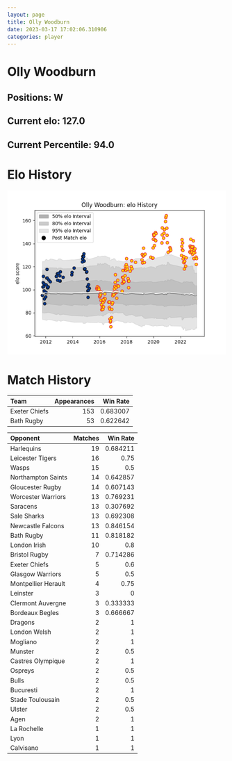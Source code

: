 ```yaml
---  
layout: page  
title: Olly Woodburn  
date: 2023-03-17 17:02:06.310906  
categories: player  
---
```

# Olly Woodburn

## Positions: W

## Current elo: 127.0

## Current Percentile: 94.0

# Elo History


![elo history](history_OllyWoodburn.png)
# Match History


| Team          |   Appearances |   Win Rate |
|:--------------|--------------:|-----------:|
| Exeter Chiefs |           153 |   0.683007 |
| Bath Rugby    |            53 |   0.622642 |

| Opponent            |   Matches |   Win Rate |
|:--------------------|----------:|-----------:|
| Harlequins          |        19 |   0.684211 |
| Leicester Tigers    |        16 |   0.75     |
| Wasps               |        15 |   0.5      |
| Northampton Saints  |        14 |   0.642857 |
| Gloucester Rugby    |        14 |   0.607143 |
| Worcester Warriors  |        13 |   0.769231 |
| Saracens            |        13 |   0.307692 |
| Sale Sharks         |        13 |   0.692308 |
| Newcastle Falcons   |        13 |   0.846154 |
| Bath Rugby          |        11 |   0.818182 |
| London Irish        |        10 |   0.8      |
| Bristol Rugby       |         7 |   0.714286 |
| Exeter Chiefs       |         5 |   0.6      |
| Glasgow Warriors    |         5 |   0.5      |
| Montpellier Herault |         4 |   0.75     |
| Leinster            |         3 |   0        |
| Clermont Auvergne   |         3 |   0.333333 |
| Bordeaux Begles     |         3 |   0.666667 |
| Dragons             |         2 |   1        |
| London Welsh        |         2 |   1        |
| Mogliano            |         2 |   1        |
| Munster             |         2 |   0.5      |
| Castres Olympique   |         2 |   1        |
| Ospreys             |         2 |   0.5      |
| Bulls               |         2 |   0.5      |
| Bucuresti           |         2 |   1        |
| Stade Toulousain    |         2 |   0.5      |
| Ulster              |         2 |   0.5      |
| Agen                |         2 |   1        |
| La Rochelle         |         1 |   1        |
| Lyon                |         1 |   1        |
| Calvisano           |         1 |   1        |